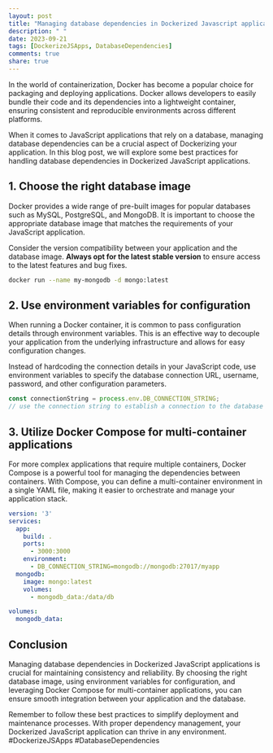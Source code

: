 ```yaml
---
layout: post
title: "Managing database dependencies in Dockerized Javascript applications"
description: " "
date: 2023-09-21
tags: [DockerizeJSApps, DatabaseDependencies]
comments: true
share: true
---
```


In the world of containerization, Docker has become a popular choice for packaging and deploying applications. Docker allows developers to easily bundle their code and its dependencies into a lightweight container, ensuring consistent and reproducible environments across different platforms. 

When it comes to JavaScript applications that rely on a database, managing database dependencies can be a crucial aspect of Dockerizing your application. In this blog post, we will explore some best practices for handling database dependencies in Dockerized JavaScript applications.

## 1. Choose the right database image

Docker provides a wide range of pre-built images for popular databases such as MySQL, PostgreSQL, and MongoDB. It is important to choose the appropriate database image that matches the requirements of your JavaScript application.

Consider the version compatibility between your application and the database image. **Always opt for the latest stable version** to ensure access to the latest features and bug fixes.

```bash
docker run --name my-mongodb -d mongo:latest
```

## 2. Use environment variables for configuration

When running a Docker container, it is common to pass configuration details through environment variables. This is an effective way to decouple your application from the underlying infrastructure and allows for easy configuration changes.

Instead of hardcoding the connection details in your JavaScript code, use environment variables to specify the database connection URL, username, password, and other configuration parameters.

```javascript
const connectionString = process.env.DB_CONNECTION_STRING;
// use the connection string to establish a connection to the database
```

## 3. Utilize Docker Compose for multi-container applications

For more complex applications that require multiple containers, Docker Compose is a powerful tool for managing the dependencies between containers. With Compose, you can define a multi-container environment in a single YAML file, making it easier to orchestrate and manage your application stack.

```yaml
version: '3'
services:
  app:
    build: .
    ports:
      - 3000:3000
    environment:
      - DB_CONNECTION_STRING=mongodb://mongodb:27017/myapp
  mongodb:
    image: mongo:latest
    volumes:
      - mongodb_data:/data/db

volumes:
  mongodb_data:
```

## Conclusion

Managing database dependencies in Dockerized JavaScript applications is crucial for maintaining consistency and reliability. By choosing the right database image, using environment variables for configuration, and leveraging Docker Compose for multi-container applications, you can ensure smooth integration between your application and the database.

Remember to follow these best practices to simplify deployment and maintenance processes. With proper dependency management, your Dockerized JavaScript application can thrive in any environment. #DockerizeJSApps #DatabaseDependencies
